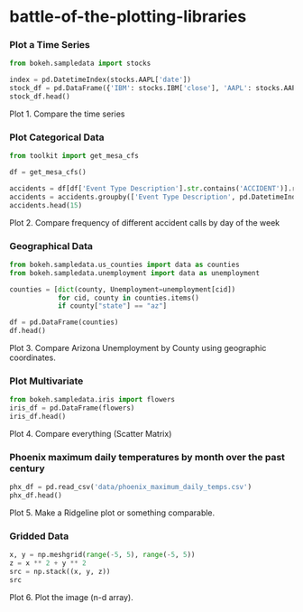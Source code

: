 # battle-of-the-plotting-libraries


### Plot a Time Series

```python
from bokeh.sampledata import stocks 
```

```python
index = pd.DatetimeIndex(stocks.AAPL['date'])
stock_df = pd.DataFrame({'IBM': stocks.IBM['close'], 'AAPL': stocks.AAPL['close']}, index=index)
stock_df.head()
```

Plot 1. Compare the time series

### Plot Categorical Data

```python
from toolkit import get_mesa_cfs
```

```python
df = get_mesa_cfs()
```

```python
accidents = df[df['Event Type Description'].str.contains('ACCIDENT')].reset_index()
accidents = accidents.groupby(['Event Type Description', pd.DatetimeIndex(accidents.call_dt).day_name()]).size().reset_index(name='counts')
accidents.head(15)
```

Plot 2. Compare frequency of different accident calls by day of the week


### Geographical Data

```python
from bokeh.sampledata.us_counties import data as counties
from bokeh.sampledata.unemployment import data as unemployment

counties = [dict(county, Unemployment=unemployment[cid])
            for cid, county in counties.items()
            if county["state"] == "az"]

df = pd.DataFrame(counties)
df.head()
```

Plot 3. Compare Arizona Unemployment by County using geographic coordinates.


### Plot Multivariate

```python
from bokeh.sampledata.iris import flowers
iris_df = pd.DataFrame(flowers)
iris_df.head()
```

Plot 4. Compare everything (Scatter Matrix)


### Phoenix maximum daily temperatures by month over the past century

```python
phx_df = pd.read_csv('data/phoenix_maximum_daily_temps.csv')
phx_df.head()
```

Plot 5. Make a Ridgeline plot or something comparable.

### Gridded Data

```python
x, y = np.meshgrid(range(-5, 5), range(-5, 5))
z = x ** 2 + y ** 2
src = np.stack((x, y, z))
src
```

Plot 6. Plot the image (n-d array).
